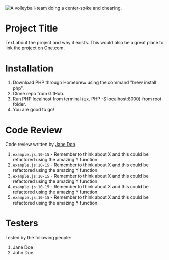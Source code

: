 ![A volleyball-team doing a center-spike and chearing.](https://giphy.com/gifs/blackhillsstate-bhsu-black-hills-state-university-athletics-ZauHdkNVXUXeaPpCnQ.gif)

# Project Title

Text about the project and why it exists. This would also be a great place to link the project on One.com.

# Installation

1. Download PHP through Homebrew using the command "brew install php".
2. Clone repo from GitHub.
3. Run PHP localhost from terminal (ex. PHP -S localhost:8000) from root folder.
4. You are good to go!

# Code Review

Code review written by [Jane Doh](https://github.com/username).

1. `example.js:10-15` - Remember to think about X and this could be refactored using the amazing Y function.
2. `example.js:10-15` - Remember to think about X and this could be refactored using the amazing Y function.
3. `example.js:10-15` - Remember to think about X and this could be refactored using the amazing Y function.
4. `example.js:10-15` - Remember to think about X and this could be refactored using the amazing Y function.
5. `example.js:10-15` - Remember to think about X and this could be refactored using the amazing Y function.

# Testers

Tested by the following people:

1. Jane Doe
2. John Doe
